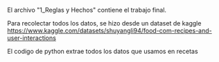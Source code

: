 El archivo "1_Reglas y Hechos" contiene el trabajo final.

Para recolectar todos los datos, se hizo desde un dataset de kaggle https://www.kaggle.com/datasets/shuyangli94/food-com-recipes-and-user-interactions 

El codigo de python extrae todos los datos que usamos en recetas
